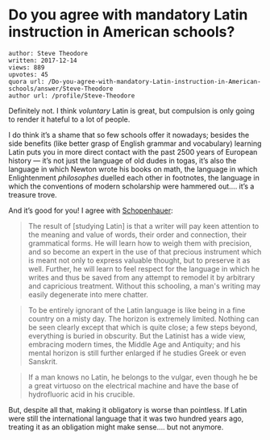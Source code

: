 # Do you agree with mandatory Latin instruction in American schools?

	author: Steve Theodore
	written: 2017-12-14
	views: 889
	upvotes: 45
	quora url: /Do-you-agree-with-mandatory-Latin-instruction-in-American-schools/answer/Steve-Theodore
	author url: /profile/Steve-Theodore


Definitely not. I think _voluntary_  Latin is great, but compulsion is only going to render it hateful to a lot of people.

I do think it’s a shame that so few schools offer it nowadays; besides the side benefits (like better grasp of English grammar and vocabulary) learning Latin puts you in more direct contact with the past 2500 years of European history — it’s not just the language of old dudes in togas, it’s also the language in which Newton wrote his books on math, the language in which Enlightenment _philosophes_  duelled each other in footnotes, the language in which the conventions of modern scholarship were hammered out…. it’s a treasure trove.

And it’s good for you! I agree with [Schopenhauer](http://www.udallasclassics.org/whyClassics.html#a):

> The result of [studying Latin] is that a writer will pay keen attention to the meaning and value of words, their order and connection, their grammatical forms. He will learn how to weigh them with precision, and so become an expert in the use of that precious instrument which is meant not only to express valuable thought, but to preserve it as well. Further, he will learn to feel respect for the language in which he writes and thus be saved from any attempt to remodel it by arbitrary and capricious treatment. Without this schooling, a man's writing may easily degenerate into mere chatter.

> To be entirely ignorant of the Latin language is like being in a fine country on a misty day. The horizon is extremely limited. Nothing can be seen clearly except that which is quite close; a few steps beyond, everything is buried in obscurity. But the Latinist has a wide view, embracing modern times, the Middle Age and Antiquity; and his mental horizon is still further enlarged if he studies Greek or even Sanskrit.

> If a man knows no Latin, he belongs to the vulgar, even though he be a great virtuoso on the electrical machine and have the base of hydrofluoric acid in his crucible.

But, despite all that, making it obligatory is worse than pointless. If Latin were still the international language that it was two hundred years ago, treating it as an obligation might make sense…. but not anymore.

